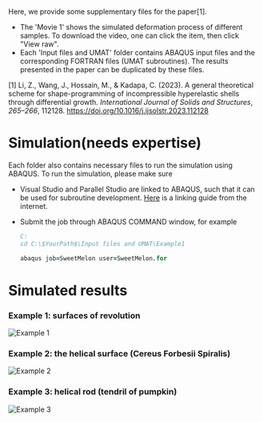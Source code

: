 Here, we provide some supplementary files for the paper[1]. 

- The 'Movie 1' shows the simulated deformation process of different samples. To download the video, one can click the item, then click "View raw". 
- Each 'Input files and UMAT' folder contains ABAQUS input files and the corresponding FORTRAN files (UMAT subroutines). The results presented in the paper can be duplicated by these files. 

[1] Li, Z., Wang, J., Hossain, M., & Kadapa, C. (2023). A general theoretical scheme for shape-programming of incompressible hyperelastic shells through differential growth. *International Journal of Solids and Structures*, *265–266*, 112128. https://doi.org/10.1016/j.ijsolstr.2023.112128

# Simulation(needs expertise)

Each folder also contains necessary files to run the simulation using ABAQUS. To run the simulation, please make sure 

- Visual Studio and Parallel Studio are linked to ABAQUS, such that it can be used for subroutine development. [Here](https://www.researchgate.net/publication/349991987_Linking_ABAQUS_20192020_and_Intel_oneAPI_Base_Toolkit_FORTRAN_Compiler) is a linking guide from the internet. 

- Submit the job through ABAQUS COMMAND window, for example

  ```fortran
  C:
  cd C:\$YourPath$\Input files and UMAT\Example1
  
  abaqus job=SweetMelon user=SweetMelon.for 
  ```

  

# Simulated results

### Example 1: surfaces of revolution

![Example 1](https://github.com/Jeff97/electro-growth-UEL-subroutine/blob/main/Example1.jpg)

### Example 2: the helical surface (Cereus Forbesii Spiralis)

![Example 2](https://github.com/Jeff97/electro-growth-UEL-subroutine/blob/main/MappingHelical.jpg)

### Example 3: helical rod (tendril of pumpkin)

![Example 3](https://github.com/Jeff97/electro-growth-UEL-subroutine/blob/main/MappingRod.jpg)
